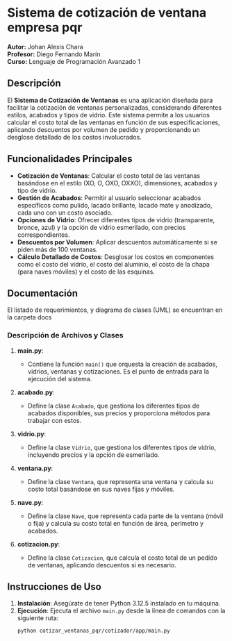 # Sistema de cotización de ventana empresa pqr

**Autor:** Johan Alexis Chara  
**Profesor:** Diego Fernando Marín  
**Curso:** Lenguaje de Programación Avanzado 1

## Descripción
El **Sistema de Cotización de Ventanas** es una aplicación diseñada para facilitar la cotización de ventanas personalizadas, considerando diferentes estilos, acabados y tipos de vidrio. Este sistema permite a los usuarios calcular el costo total de las ventanas en función de sus especificaciones, aplicando descuentos por volumen de pedido y proporcionando un desglose detallado de los costos involucrados.
## Funcionalidades Principales

- **Cotización de Ventanas**: Calcular el costo total de las ventanas basándose en el estilo (XO, O, OXO, OXXO), dimensiones, acabados y tipo de vidrio.
- **Gestión de Acabados**: Permitir al usuario seleccionar acabados específicos como pulido, lacado brillante, lacado mate y anodizado, cada uno con un costo asociado.
- **Opciones de Vidrio**: Ofrecer diferentes tipos de vidrio (transparente, bronce, azul) y la opción de vidrio esmerilado, con precios correspondientes.
- **Descuentos por Volumen**: Aplicar descuentos automáticamente si se piden más de 100 ventanas.
- **Cálculo Detallado de Costos**: Desglosar los costos en componentes como el costo del vidrio, el costo del aluminio, el costo de la chapa (para naves móviles) y el costo de las esquinas.

## Documentación 
El listado de requerimientos, y diagrama de clases (UML) se encuentran en la carpeta docs

### Descripción de Archivos y Clases

1. **main.py**: 
   - Contiene la función `main()` que orquesta la creación de acabados, vidrios, ventanas y cotizaciones. Es el punto de entrada para la ejecución del sistema.

2. **acabado.py**: 
   - Define la clase `Acabado`, que gestiona los diferentes tipos de acabados disponibles, sus precios y proporciona métodos para trabajar con estos.

3. **vidrio.py**: 
   - Define la clase `Vidrio`, que gestiona los diferentes tipos de vidrio, incluyendo precios y la opción de esmerilado.

4. **ventana.py**: 
   - Define la clase `Ventana`, que representa una ventana y calcula su costo total basándose en sus naves fijas y móviles.

5. **nave.py**: 
   - Define la clase `Nave`, que representa cada parte de la ventana (móvil o fija) y calcula su costo total en función de área, perímetro y acabados.

6. **cotizacion.py**: 
   - Define la clase `Cotizacion`, que calcula el costo total de un pedido de ventanas, aplicando descuentos si es necesario.

## Instrucciones de Uso
1. **Instalación**: Asegúrate de tener Python 3.12.5 instalado en tu máquina.
2. **Ejecución**: Ejecuta el archivo `main.py` desde la línea de comandos con la siguiente ruta:
   ```bash
   python cotizar_ventanas_pqr/cotizador/app/main.py

